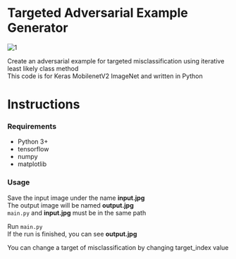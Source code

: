 # Targeted Adversarial Example Generator

![1](https://user-images.githubusercontent.com/48395704/91305142-8f8b0080-e7e5-11ea-9913-7bae83dd9646.JPG)

Create an adversarial example for targeted misclassification using iterative least likely class method  
This code is for Keras MobilenetV2 ImageNet and written in Python


# Instructions 
### Requirements   
- Python 3+
- tensorflow
- numpy
- matplotlib

### Usage
Save the input image under the name **input.jpg**  
The output image will be named **output.jpg**  
<code>main.py</code> and **input.jpg** must be in the same path  
  
Run <code>main.py</code>  
If the run is finished, you can see **output.jpg**  
  
You can change a target of misclassification by changing target_index value
